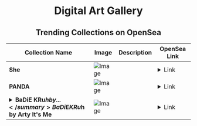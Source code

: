 <div align="center">

# Digital Art Gallery

## Trending Collections on OpenSea

| Collection Name                       | Image                                                                                     | Description                       | OpenSea Link                                                                                          |
|---------------------------------------|-------------------------------------------------------------------------------------------|-----------------------------------|--------------------------------------------------------------------------------------------------------|
| **She** | ![Image](https://i.seadn.io/s/raw/files/3d1246565d5b43832ac79ed32fe84435.jpg?w=500&auto=format?w=200&auto=format) |  | <details><summary>Link</summary>[She](https://opensea.io/collection/she-126)</details> |
| **PANDA** | ![Image](https://i.seadn.io/s/raw/files/8f85ff746c27a983bcf2e7990f63a08d.png?w=500&auto=format?w=200&auto=format) |  | <details><summary>Link</summary>[PANDA](https://opensea.io/collection/panda-790)</details> |
| **<details><summary>BaDiE KRu$h by ...</summary>BaDiE KRu$h by Arty It's Me</details>** | ![Image](https://i.seadn.io/s/raw/files/e03d769bf4d0edfe082aa2fdb6a8d46a.png?w=500&auto=format?w=200&auto=format) |  | <details><summary>Link</summary>[BaDiE KRu$h by Arty It's Me](https://opensea.io/collection/badie-krush-by-arty-its-me)</details> |

</div>